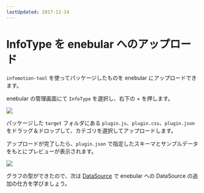 ```yaml
---
lastUpdated: 2017-12-14
---
```


# InfoType を enebular へのアップロード

`infomotion-tool` を使ってパッケージしたものを enebular にアップロードできます。

enebular の管理画面にて `InfoType` を選択し、右下の + を押します。

![](../_asset/images/InfoMotion/enebular-developers-upload-infomotion.png)

パッケージした `target` フォルダにある `plugin.js`、`plugin.css`、`plugin.json`をドラッグ＆ドロップして、カテゴリを選択してアップロードします。

アップロードが完了したら、`plugin.json` で指定したスキーマとサンプルデータをもとにプレビューが表示されます。

![](../_asset/images/InfoMotion/enebuar-developer-uploaded-infotype.png)

グラフの型ができたので、次は [DataSource](./CreateDataSource.md) で enebular への DataSource の追加の仕方を学びましょう。
